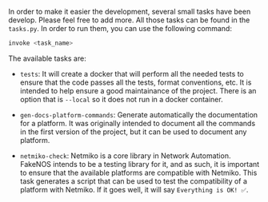 In order to make it easier the development, several small tasks have been develop. Please
feel free to add more. All those tasks can be found in the `tasks.py`. In order to run them,
you can use the following command:
```bash
invoke <task_name>
```

The available tasks are:

-  `tests`: It will create a docker that will perform all the needed tests to ensure that the code passes all the tests, format conventions, etc. It is intended to help ensure a good maintainance of the project. There is an option that is `--local` so it does not run in a docker container.

-  `gen-docs-platform-commands`: Generate automatically the documentation for a platform. It was originally intended to document all the commands in the first version of the project, but it can be used to document any platform.

-  `netmiko-check`: Netmiko is a core library in Network Automation. FakeNOS intends to be a testing library for it, and as such, it is important to ensure that the available platforms are compatible with Netmiko. This task generates a script that can be used to test the compatibility of a platform with Netmiko. If it goes well, it will say `Everything is OK! ✅`.